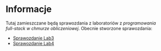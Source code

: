 # Informacje

Tutaj zamieszczane będą sprawozdania z laboratoriów z _programowania full-stack w chmurze obliczeniowej_.
Obecnie stworzone sprawozdania:

- [Sprawozdanie Lab3](https://github.com/kardahim/Sprawozdania_kubernetes/tree/main/Lab3)
- [Sprawozdanie Lab4](https://github.com/kardahim/Sprawozdania_kubernetes/tree/main/Lab4)
